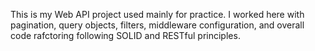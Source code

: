 This is my Web API project used mainly for practice. I worked here with pagination, query objects, filters, middleware configuration, and overall code rafctoring following SOLID and RESTful principles.
